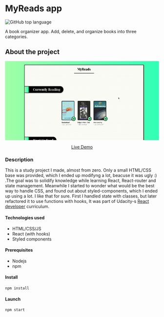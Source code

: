 # MyReads app   
![GitHub top language](https://img.shields.io/github/languages/top/numeroflip/myReads-app?style=for-the-badge)

A book organizer app. Add, delete, and organize books into three categories.

## About the project
<p align=center>
    <img src='./review.gif' align=center></img>
</p>
<p align=center>
    <a href='https://sleepy-citadel-44307.herokuapp.com/'>Live Demo</a>
</p>


<!-- ![](review.gif) -->
### Description

This is a study project I made, almost from zero. Only a small HTML/CSS base was provided, which I ended up modifyng a lot, beacuse it was ugly :) .The goal was to solidify knowledge while learning React, React-router and state management. Meanwhile I started to wonder what would be the best way to handle CSS, and found out about styled-components, which I ended up using a lot. I like that for sure. First I handled state with classes, but later refactored it to use functions with hooks,
It was part of Udacity-s [React developer](https://www.udacity.com/course/react-nanodegree--nd019) curriculum. 

#### Technologies used
* HTML/CSS/JS
* React (with hooks)
* Styled components

#### Prerequisites
* Nodejs
* npm

#### Install

```
npm install
```

#### Launch

```
npm start
```